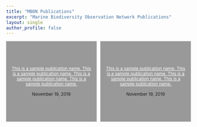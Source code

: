```yaml
---
title: "MBON Publications"
excerpt: "Marine Biodiversity Observation Network Publications"
layout: single
author_profile: false
---
```


<div style="width: 45%; float: left; height: 200px; padding: 10px; display: flex; justify-content: center; flex-direction: column; background-color: #999; text-align: center; font-size: smaller;">
<a style="color: white;" href="">This is a sample publication name. This is a sample publication name. This is a sample publication name. This is a sample publication name. </a><br>November 19, 2019

</div>

<div style="width: 45%; float: right; height: 200px; padding: 10px; display: flex; justify-content: center; flex-direction: column; background-color: #999; text-align: center; font-size: smaller;">
<a style="color: white;" href="">This is a sample publication name. This is a sample publication name. This is a sample publication name. This is a sample publication name. </a><br>November 19, 2019


</div>

<div style="clear: both;"></div>
